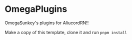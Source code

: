 # OmegaPlugins

OmegaSunkey's plugins for AliucordRN!!

Make a copy of this template, clone it and run `pnpm install`

